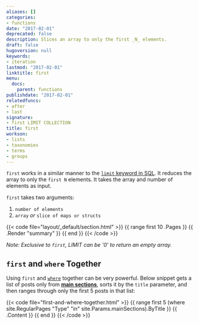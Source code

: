 ```yaml
---
aliases: []
categories:
- functions
date: "2017-02-01"
deprecated: false
description: Slices an array to only the first _N_ elements.
draft: false
hugoversion: null
keywords:
- iteration
lastmod: "2017-02-01"
linktitle: first
menu:
  docs:
    parent: functions
publishdate: "2017-02-01"
relatedfuncs:
- after
- last
signature:
- first LIMIT COLLECTION
title: first
workson:
- lists
- taxonomies
- terms
- groups
---
```


`first` works in a similar manner to the [`limit` keyword in
SQL][limitkeyword]. It reduces the array to only the `first N`
elements. It takes the array and number of elements as input.

`first` takes two arguments:
1. `number of elements`
2. `array` *or* `slice of maps or structs`

{{< code file="layout/_default/section.html" >}}
{{ range first 10 .Pages }}
    {{ .Render "summary" }}
{{ end }}
{{< /code >}}

*Note: Exclusive to `first`, LIMIT can be '0' to return an empty array.*

## `first` and `where` Together

Using `first` and [`where`][wherefunction] together can be very
powerful. Below snippet gets a list of posts only from [**main
sections**][mainsections], sorts it by the `title` parameter, and then
ranges through only the first 5 posts in that list:

{{< code file="first-and-where-together.html" >}}
{{ range first 5 (where site.RegularPages "Type" "in" site.Params.mainSections).ByTitle }}
   {{ .Content }}
{{ end }}
{{< /code >}}


[limitkeyword]: https://www.techonthenet.com/sql/select_limit.php
[wherefunction]: /functions/where/
[mainsections]: /functions/where/#mainsections
